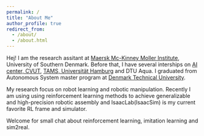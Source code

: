 ```yaml
---
permalink: /
title: "About Me"
author_profile: true
redirect_from: 
  - /about/
  - /about.html
---
```


Hej! I am the research assitant at [Maersk Mc-Kinney Moller Institute](https://www.sdu.dk/en/om-sdu/institutter-centre/mmmi_maersk_mckinney_moeller), University of Southern Denmark. Before that, I have several interships on [AI center, CVUT](https://www.aic.fel.cvut.cz/), [TAMS, Universität Hamburg](https://tams.informatik.uni-hamburg.de/) and DTU Aqua. I graduated from Autonomous System master program at [Denmark Technical University](https://www.dtu.dk/english/).

My research focus on robot learning and robotic manipulation. Recently I am using using reinforcement learning methods to achieve generalizable and high-precision robotic assembly and IsaacLab(IsaacSim) is my current favorite RL frame and simulator.

Welcome for small chat about reinforcement learning, imitation learning and sim2real.
